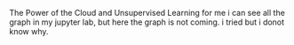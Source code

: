 The Power of the Cloud and Unsupervised Learning
for me i can see all the graph in my jupyter lab, but here the graph is not coming. i tried but i donot know why.
